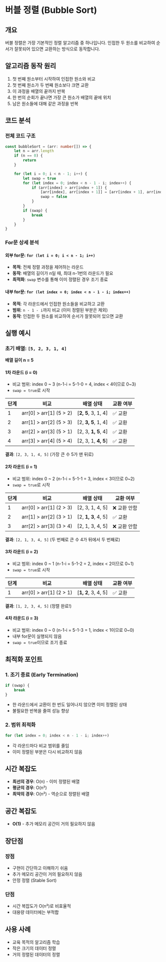 # 버블 정렬 (Bubble Sort)

## 개요
버블 정렬은 가장 기본적인 정렬 알고리즘 중 하나입니다. 인접한 두 원소를 비교하여 순서가 잘못되어 있으면 교환하는 방식으로 동작합니다.

## 알고리즘 동작 원리
1. 첫 번째 원소부터 시작하여 인접한 원소와 비교
2. 첫 번째 원소가 두 번째 원소보다 크면 교환
3. 이 과정을 배열의 끝까지 반복
4. 한 번의 순회가 끝나면 가장 큰 원소가 배열의 끝에 위치
5. 남은 원소들에 대해 같은 과정을 반복

## 코드 분석

### 전체 코드 구조
```typescript
const bubbleSort = (arr: number[]) => {
    let n = arr.length
    if (n == 0) {
        return
    }

    for (let i = 0; i < n - 1; i++) {
        let swap = true
        for (let index = 0; index < n - 1 - i; index++) {
            if (arr[index] > arr[index + 1]) {
                [arr[index], arr[index + 1]] = [arr[index + 1], arr[index]]
                swap = false
            }
        }
        if (swap) {
            break
        }   
    }
}
```

### For문 상세 분석

#### 외부 for문: `for (let i = 0; i < n - 1; i++)`
- **목적**: 전체 정렬 과정을 제어하는 라운드
- **동작**: 배열의 길이가 n일 때, 최대 n-1번의 라운드가 필요
- **최적화**: `swap` 변수를 통해 이미 정렬된 경우 조기 종료

#### 내부 for문: `for (let index = 0; index < n - 1 - i; index++)`
- **목적**: 각 라운드에서 인접한 원소들을 비교하고 교환
- **범위**: `n - 1 - i`까지 비교 (이미 정렬된 부분은 제외)
- **동작**: 인접한 두 원소를 비교하여 순서가 잘못되어 있으면 교환

## 실행 예시

### 초기 배열: `[5, 2, 3, 1, 4]`
**배열 길이 n = 5**

#### 1차 라운드 (i = 0)
- 비교 범위: index 0 ~ 3 (n-1-i = 5-1-0 = 4, index < 4이므로 0~3)
- `swap = true`로 시작

| 단계 | 비교 | 배열 상태 | 교환 여부 |
|------|------|-----------|-----------|
| 1 | arr[0] > arr[1] (5 > 2) | [**2, 5**, 3, 1, 4] | ✅ 교환 |
| 2 | arr[1] > arr[2] (5 > 3) | [2, **3, 5**, 1, 4] | ✅ 교환 |
| 3 | arr[2] > arr[3] (5 > 1) | [2, 3, **1, 5**, 4] | ✅ 교환 |
| 4 | arr[3] > arr[4] (5 > 4) | [2, 3, 1, **4, 5**] | ✅ 교환 |

**결과**: `[2, 3, 1, 4, 5]` (가장 큰 수 5가 맨 뒤로)

#### 2차 라운드 (i = 1)
- 비교 범위: index 0 ~ 2 (n-1-i = 5-1-1 = 3, index < 3이므로 0~2)
- `swap = true`로 시작

| 단계 | 비교 | 배열 상태 | 교환 여부 |
|------|------|-----------|-----------|
| 1 | arr[0] > arr[1] (2 > 3) | [2, 3, 1, 4, 5] | ❌ 교환 안함 |
| 2 | arr[1] > arr[2] (3 > 1) | [2, **1, 3**, 4, 5] | ✅ 교환 |
| 3 | arr[2] > arr[3] (3 > 4) | [2, 1, 3, 4, 5] | ❌ 교환 안함 |

**결과**: `[2, 1, 3, 4, 5]` (두 번째로 큰 수 4가 뒤에서 두 번째로)

#### 3차 라운드 (i = 2)
- 비교 범위: index 0 ~ 1 (n-1-i = 5-1-2 = 2, index < 2이므로 0~1)
- `swap = true`로 시작

| 단계 | 비교 | 배열 상태 | 교환 여부 |
|------|------|-----------|-----------|
| 1 | arr[0] > arr[1] (2 > 1) | [**1, 2**, 3, 4, 5] | ✅ 교환 |

**결과**: `[1, 2, 3, 4, 5]` (정렬 완료!)

#### 4차 라운드 (i = 3)
- 비교 범위: index 0 ~ 0 (n-1-i = 5-1-3 = 1, index < 1이므로 0~0)
- 내부 for문이 실행되지 않음
- `swap = true`이므로 조기 종료

## 최적화 포인트

### 1. 조기 종료 (Early Termination)
```typescript
if (swap) {
    break
}
```
- 한 라운드에서 교환이 한 번도 일어나지 않으면 이미 정렬된 상태
- 불필요한 반복을 줄여 성능 향상

### 2. 범위 최적화
```typescript
for (let index = 0; index < n - 1 - i; index++)
```
- 각 라운드마다 비교 범위를 줄임
- 이미 정렬된 부분은 다시 비교하지 않음

## 시간 복잡도
- **최선의 경우**: O(n) - 이미 정렬된 배열
- **평균의 경우**: O(n²)
- **최악의 경우**: O(n²) - 역순으로 정렬된 배열

## 공간 복잡도
- **O(1)** - 추가 메모리 공간이 거의 필요하지 않음

## 장단점

### 장점
- 구현이 간단하고 이해하기 쉬움
- 추가 메모리 공간이 거의 필요하지 않음
- 안정 정렬 (Stable Sort)

### 단점
- 시간 복잡도가 O(n²)로 비효율적
- 대용량 데이터에는 부적합

## 사용 사례
- 교육 목적의 알고리즘 학습
- 작은 크기의 데이터 정렬
- 거의 정렬된 데이터의 정렬 